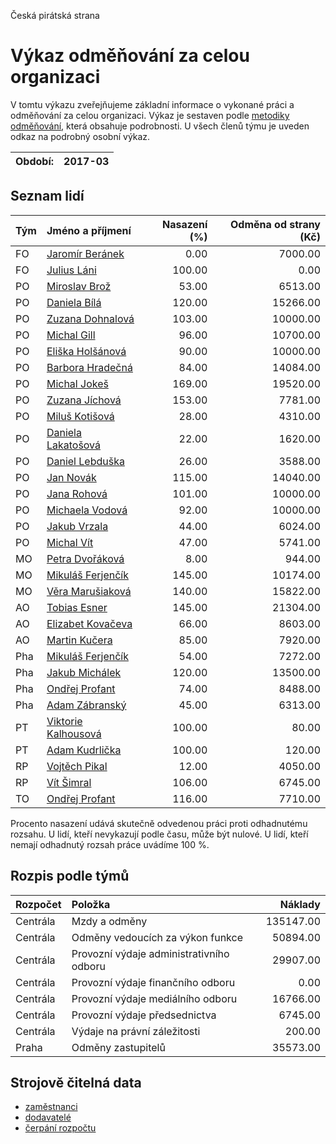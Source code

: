 Česká pirátská strana

Výkaz odměňování za celou organizaci
===========================

V tomtu výkazu zveřejňujeme základní informace o vykonané práci a odměňování
za celou organizaci. Výkaz je sestaven podle [metodiky odměňování][metodika],
která obsahuje podrobnosti. U všech členů týmu je uveden odkaz na podrobný osobní výkaz.

Období:                  | 2017-03
-----------------------  | --------------------


Seznam lidí
--------------

| Tým   | Jméno a příjmení                                                  |   Nasazení (%) |   Odměna od strany (Kč) |
|:------|:------------------------------------------------------------------|---------------:|------------------------:|
| FO    | [Jaromír Beránek](../../tymy/FO/2017/03/jaromir-beranek/)         |           0.00 |                 7000.00 |
| FO    | [Julius Láni](../../tymy/FO/2017/03/julius-lani/)                 |         100.00 |                    0.00 |
| PO    | [Miroslav Brož](../../tymy/PO/2017/03/miroslav-broz/)             |          53.00 |                 6513.00 |
| PO    | [Daniela Bílá](../../tymy/PO/2017/03/daniela-bila/)               |         120.00 |                15266.00 |
| PO    | [Zuzana Dohnalová](../../tymy/PO/2017/03/zuzana-dohnalova/)       |         103.00 |                10000.00 |
| PO    | [Michal Gill](../../tymy/PO/2017/03/michal-gill/)                 |          96.00 |                10700.00 |
| PO    | [Eliška Holšánová](../../tymy/PO/2017/03/eliska-holsanova/)       |          90.00 |                10000.00 |
| PO    | [Barbora Hradečná](../../tymy/PO/2017/03/barbora-hradecna/)       |          84.00 |                14084.00 |
| PO    | [Michal Jokeš](../../tymy/PO/2017/03/michal-jokes/)               |         169.00 |                19520.00 |
| PO    | [Zuzana Jíchová](../../tymy/PO/2017/03/zuzana-jichova/)           |         153.00 |                 7781.00 |
| PO    | [Miluš Kotišová](../../tymy/PO/2017/03/milus-kotisova/)           |          28.00 |                 4310.00 |
| PO    | [Daniela Lakatošová](../../tymy/PO/2017/03/daniela-lakatosova/)   |          22.00 |                 1620.00 |
| PO    | [Daniel Lebduška](../../tymy/PO/2017/03/daniel-lebduska/)         |          26.00 |                 3588.00 |
| PO    | [Jan Novák](../../tymy/PO/2017/03/jan-novak/)                     |         115.00 |                14040.00 |
| PO    | [Jana Rohová](../../tymy/PO/2017/03/jana-rohova/)                 |         101.00 |                10000.00 |
| PO    | [Michaela Vodová](../../tymy/PO/2017/03/michaela-vodova/)         |          92.00 |                10000.00 |
| PO    | [Jakub Vrzala](../../tymy/PO/2017/03/jakub-vrzala/)               |          44.00 |                 6024.00 |
| PO    | [Michal Vít](../../tymy/PO/2017/03/michal-vit/)                   |          47.00 |                 5741.00 |
| MO    | [Petra Dvořáková](../../tymy/MO/2017/03/petra-dvorakova/)         |           8.00 |                  944.00 |
| MO    | [Mikuláš Ferjenčík](../../tymy/MO/2017/03/mikulas-ferjencik/)     |         145.00 |                10174.00 |
| MO    | [Věra Marušiaková](../../tymy/MO/2017/03/vera-marusiakova/)       |         140.00 |                15822.00 |
| AO    | [Tobias Esner](../../tymy/AO/2017/03/tobias-esner/)               |         145.00 |                21304.00 |
| AO    | [Elizabet Kovačeva](../../tymy/AO/2017/03/elizabet-kovaceva/)     |          66.00 |                 8603.00 |
| AO    | [Martin Kučera](../../tymy/AO/2017/03/martin-kucera/)             |          85.00 |                 7920.00 |
| Pha   | [Mikuláš Ferjenčík](../../tymy/Pha/2017/03/mikulas-ferjencik/)    |          54.00 |                 7272.00 |
| Pha   | [Jakub Michálek](../../tymy/Pha/2017/03/jakub-michalek/)          |         120.00 |                13500.00 |
| Pha   | [Ondřej Profant](../../tymy/Pha/2017/03/ondrej-profant/)          |          74.00 |                 8488.00 |
| Pha   | [Adam Zábranský](../../tymy/Pha/2017/03/adam-zabransky/)          |          45.00 |                 6313.00 |
| PT    | [Viktorie Kalhousová](../../tymy/PT/2017/03/viktorie-kalhousova/) |         100.00 |                   80.00 |
| PT    | [Adam Kudrlička](../../tymy/PT/2017/03/adam-kudrlicka/)           |         100.00 |                  120.00 |
| RP    | [Vojtěch Pikal](../../tymy/RP/2017/03/vojtech-pikal/)             |          12.00 |                 4050.00 |
| RP    | [Vít Šimral](../../tymy/RP/2017/03/vit-simral/)                   |         106.00 |                 6745.00 |
| TO    | [Ondřej Profant](../../tymy/TO/2017/03/ondrej-profant/)           |         116.00 |                 7710.00 |

Procento nasazení udává skutečně odvedenou práci proti odhadnutému rozsahu. 
U lidí, kteří nevykazují podle času, může být nulové. U lidí, kteří nemají odhadnutý rozsah
práce uvádíme 100 %.

Rozpis podle týmů
-----------------

| Rozpočet   | Položka                                  |   Náklady |
|:-----------|:-----------------------------------------|----------:|
| Centrála   | Mzdy a odměny                            | 135147.00 |
| Centrála   | Odměny vedoucích za výkon funkce         |  50894.00 |
| Centrála   | Provozní výdaje administrativního odboru |  29907.00 |
| Centrála   | Provozní výdaje finančního odboru        |      0.00 |
| Centrála   | Provozní výdaje mediálního odboru        |  16766.00 |
| Centrála   | Provozní výdaje předsednictva            |   6745.00 |
| Centrála   | Výdaje na právní záležitosti             |    200.00 |
| Praha      | Odměny zastupitelů                       |  35573.00 |

Strojově čitelná data
-------------------

* [zaměstnanci](zamestnanci.tsv)
* [dodavatelé](dodavatele.tsv)
* [čerpání rozpočtu](cerpani_rozpoctu.tsv)

[metodika]: https://redmine.pirati.cz/projects/po/wiki/Odmenovani
